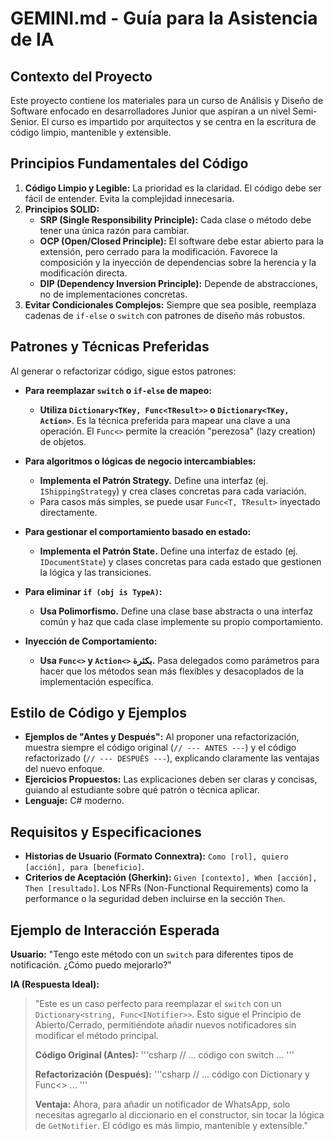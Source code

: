 # GEMINI.md - Guía para la Asistencia de IA

## Contexto del Proyecto

Este proyecto contiene los materiales para un curso de Análisis y Diseño de Software enfocado en desarrolladores Junior que aspiran a un nivel Semi-Senior. El curso es impartido por arquitectos y se centra en la escritura de código limpio, mantenible y extensible.

## Principios Fundamentales del Código

1.  **Código Limpio y Legible:** La prioridad es la claridad. El código debe ser fácil de entender. Evita la complejidad innecesaria.
2.  **Principios SOLID:**
    *   **SRP (Single Responsibility Principle):** Cada clase o método debe tener una única razón para cambiar.
    *   **OCP (Open/Closed Principle):** El software debe estar abierto para la extensión, pero cerrado para la modificación. Favorece la composición y la inyección de dependencias sobre la herencia y la modificación directa.
    *   **DIP (Dependency Inversion Principle):** Depende de abstracciones, no de implementaciones concretas.
3.  **Evitar Condicionales Complejos:** Siempre que sea posible, reemplaza cadenas de `if-else` o `switch` con patrones de diseño más robustos.

## Patrones y Técnicas Preferidas

Al generar o refactorizar código, sigue estos patrones:

*   **Para reemplazar `switch` o `if-else` de mapeo:**
    *   **Utiliza `Dictionary<TKey, Func<TResult>>` o `Dictionary<TKey, Action>`**. Es la técnica preferida para mapear una clave a una operación. El `Func<>` permite la creación "perezosa" (lazy creation) de objetos.

*   **Para algoritmos o lógicas de negocio intercambiables:**
    *   **Implementa el Patrón Strategy.** Define una interfaz (ej. `IShippingStrategy`) y crea clases concretas para cada variación.
    *   Para casos más simples, se puede usar `Func<T, TResult>` inyectado directamente.

*   **Para gestionar el comportamiento basado en estado:**
    *   **Implementa el Patrón State.** Define una interfaz de estado (ej. `IDocumentState`) y clases concretas para cada estado que gestionen la lógica y las transiciones.

*   **Para eliminar `if (obj is TypeA)`:**
    *   **Usa Polimorfismo.** Define una clase base abstracta o una interfaz común y haz que cada clase implemente su propio comportamiento.

*   **Inyección de Comportamiento:**
    *   **Usa `Func<>` y `Action<>` بكثرة.** Pasa delegados como parámetros para hacer que los métodos sean más flexibles y desacoplados de la implementación específica.

## Estilo de Código y Ejemplos

*   **Ejemplos de "Antes y Después":** Al proponer una refactorización, muestra siempre el código original (`// --- ANTES ---`) y el código refactorizado (`// --- DESPUÉS ---`), explicando claramente las ventajas del nuevo enfoque.
*   **Ejercicios Propuestos:** Las explicaciones deben ser claras y concisas, guiando al estudiante sobre qué patrón o técnica aplicar.
*   **Lenguaje:** C# moderno.

## Requisitos y Especificaciones

*   **Historias de Usuario (Formato Connextra):** `Como [rol], quiero [acción], para [beneficio]`.
*   **Criterios de Aceptación (Gherkin):** `Given [contexto], When [acción], Then [resultado]`. Los NFRs (Non-Functional Requirements) como la performance o la seguridad deben incluirse en la sección `Then`.

## Ejemplo de Interacción Esperada

**Usuario:** "Tengo este método con un `switch` para diferentes tipos de notificación. ¿Cómo puedo mejorarlo?"

**IA (Respuesta Ideal):**

> "Este es un caso perfecto para reemplazar el `switch` con un `Dictionary<string, Func<INotifier>>`. Esto sigue el Principio de Abierto/Cerrado, permitiéndote añadir nuevos notificadores sin modificar el método principal.
>
> **Código Original (Antes):**
> '''csharp
> // ... código con switch ...
> '''
>
> **Refactorización (Después):**
> '''csharp
> // ... código con Dictionary y Func<> ...
> '''
>
> **Ventaja:** Ahora, para añadir un notificador de WhatsApp, solo necesitas agregarlo al diccionario en el constructor, sin tocar la lógica de `GetNotifier`. El código es más limpio, mantenible y extensible."
